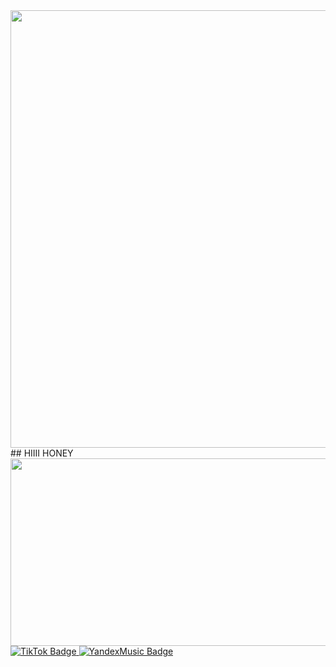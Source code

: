 <div id="header" align="center">
  <img src="https://github.com/user-attachments/assets/81480306-df86-49d7-9ec0-82b376e0d305" width="700"/>
</div>
## HIIII HONEY
<div align="center">
  <img src="https://media0.giphy.com/media/v1.Y2lkPTc5MGI3NjExY3hvZG1jcHU0OGM2NmZqcWJub3d6aHJmdW1iZWRjNjQ0azd6eGw4bSZlcD12MV9pbnRlcm5hbF9naWZfYnlfaWQmY3Q9Zw/bGl8yMNLsU7ao/giphy.gif" width="600" height="300"/>
</div>

  <a href="https://www.tiktok.com/@fayfimizzz?_t=ZS-8zTphKC4V0v&_r=1">
    <img src="https://img.shields.io/badge/TikTok-blue?style=for-the-badge&logo=TikTok&logoColor=white" alt="TikTok Badge"/>
  </a>
  <a href="https://music.yandex.ru/users/magaox/playlists/1024?utm_medium=copy_link">
    <img src="https://img.shields.io/badge/YandexMusic-yellow?style=for-the-badge&logo=YandexMusic&logoColor=white" alt="YandexMusic Badge"/>
